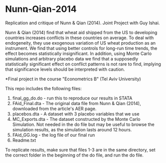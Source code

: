 # Nunn-Qian-2014
Replication and critique of Nunn &amp; Qian (2014).  Joint Project with Guy Ishai.

Nunn & Qian (2014) find that wheat aid shipped from the US to developing countries increases conflicts in these countries on average. To deal with endogeneity, they use exogenous variation of US wheat production as an instrument. We find that using better controls for long-run time trends, the effect becomes statistically insignificant. In addition, using Monte Carlo simulations and arbitrary placebo data we find that a supposedly statistically significant effect on conflict patterns is not rare to find, implying that significance levels should be interpreted with caution.

*Final project in the course "Econometrics B" (Tel Aviv University)


This repo includes the following files:
1. final_gg_do.do - run this to reproduce our results in STATA
2. FAid_Final.dta - The original data file from Nunn & Qian (2014), downloaded from the article's AER page.
3. placebos.dta - A dataset with 3 placebo variables that we use
4. MC_Exports.dta - The dataset constructed by the Monte Carlo Simulation. Not needed in the do file but may be useful to browse the simulation results, as the simulation lasts around 12 hours.
5. FAid_GG.log - the log file of our final run
6. Readme.txt

To replicate results, make sure that files 1-3 are in the same directory, set the correct folder in the beginning of the do file, and run the do file.
